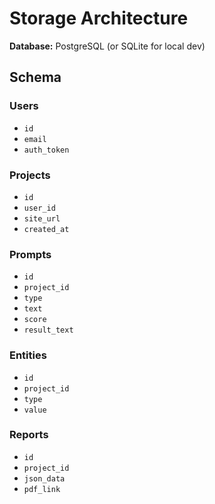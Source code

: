 # Storage Architecture

**Database:** PostgreSQL (or SQLite for local dev)

## Schema

### Users
- `id`
- `email`
- `auth_token`

### Projects
- `id`
- `user_id`
- `site_url`
- `created_at`

### Prompts
- `id`
- `project_id`
- `type`
- `text`
- `score`
- `result_text`

### Entities
- `id`
- `project_id`
- `type`
- `value`

### Reports
- `id`
- `project_id`
- `json_data`
- `pdf_link`
